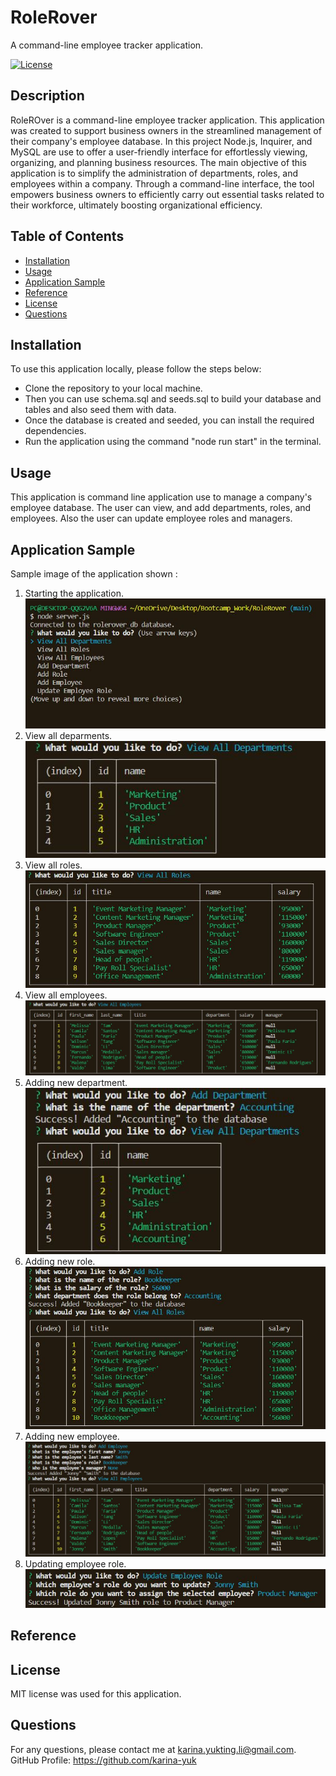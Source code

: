 # RoleRover

A command-line employee tracker application.

[![License](https://img.shields.io/badge/License-MIT-yellow.svg)](https://opensource.org/licenses/MIT)

## Description

RoleROver is a command-line employee tracker application. This application was created to support business owners in the streamlined management of their company's employee database. In this project Node.js, Inquirer, and MySQL are use to offer a user-friendly interface for effortlessly viewing, organizing, and planning business resources. The main objective of this application is to simplify the administration of departments, roles, and employees within a company. Through a command-line interface, the tool empowers business owners to efficiently carry out essential tasks related to their workforce, ultimately boosting organizational efficiency.

## Table of Contents

- [Installation](#installation)
- [Usage](#usage)
- [Application Sample](#application-sample)
- [Reference](#reference)
- [License](#license)
- [Questions](#questions)

## Installation

To use this application locally, please follow the steps below:

- Clone the repository to your local machine.
- Then you can use schema.sql and seeds.sql to build your database and tables and also seed them with data.
- Once the database is created and seeded, you can install the required dependencies.
- Run the application using the command "node run start" in the terminal.

## Usage

This application is command line application use to manage a company's employee database. The user can view, and add departments, roles, and employees. Also the user can update employee roles and managers.

## Application Sample

Sample image of the application shown :

1. Starting the application.
   <img src="./assets/Images/Start server.JPG">
2. View all deparments.
   <img src="./assets/Images/All departments.JPG">
3. View all roles.
   <img src="./assets/Images/All roles.JPG">
4. View all employees.
   <img src="./assets/Images/All employees.JPG">
5. Adding new department.
   <img src="./assets/Images/Added new department.JPG">
6. Adding new role.
   <img src="./assets/Images/Added new role.JPG">
7. Adding new employee.
   <img src="./assets/Images/Added new employee.JPG">
8. Updating employee role.
   <img src="./assets/Images/Updated employee role.JPG">

   

## Reference

## License

MIT license was used for this application.

## Questions

For any questions, please contact me at <karina.yukting.li@gmail.com>.
GitHub Profile: https://github.com/karina-yuk
